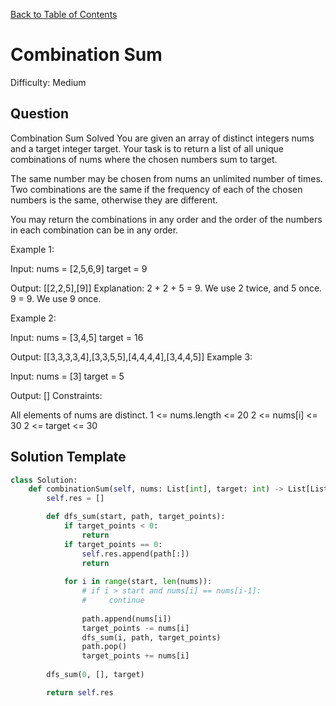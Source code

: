 [Back to Table of Contents](../../README.md)

# Combination Sum
Difficulty: Medium

## Question
Combination Sum
Solved 
You are given an array of distinct integers nums and a target integer target. Your task is to return a list of all unique combinations of nums where the chosen numbers sum to target.

The same number may be chosen from nums an unlimited number of times. Two combinations are the same if the frequency of each of the chosen numbers is the same, otherwise they are different.

You may return the combinations in any order and the order of the numbers in each combination can be in any order.

Example 1:

Input: 
nums = [2,5,6,9] 
target = 9

Output: [[2,2,5],[9]]
Explanation:
2 + 2 + 5 = 9. We use 2 twice, and 5 once.
9 = 9. We use 9 once.

Example 2:

Input: 
nums = [3,4,5]
target = 16

Output: [[3,3,3,3,4],[3,3,5,5],[4,4,4,4],[3,4,4,5]]
Example 3:

Input: 
nums = [3]
target = 5

Output: []
Constraints:

All elements of nums are distinct.
1 <= nums.length <= 20
2 <= nums[i] <= 30
2 <= target <= 30

## Solution Template
```python
class Solution:
    def combinationSum(self, nums: List[int], target: int) -> List[List[int]]:
        self.res = []

        def dfs_sum(start, path, target_points):
            if target_points < 0:
                return
            if target_points == 0:
                self.res.append(path[:])
                return
            
            for i in range(start, len(nums)):
                # if i > start and nums[i] == nums[i-1]:
                #     continue
                
                path.append(nums[i])
                target_points -= nums[i]
                dfs_sum(i, path, target_points)
                path.pop()
                target_points += nums[i]
        
        dfs_sum(0, [], target)

        return self.res
        
```
